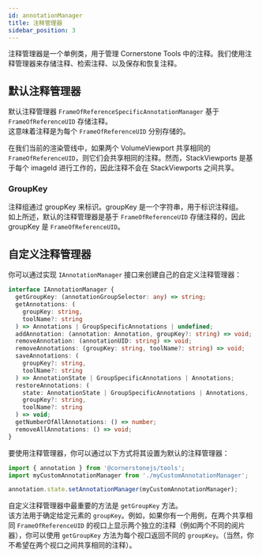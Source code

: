 ```yaml
---  
id: annotationManager  
title: 注释管理器  
sidebar_position: 3
---  
```


注释管理器是一个单例类，用于管理 Cornerstone Tools 中的注释。我们使用注释管理器来存储注释、检索注释、以及保存和恢复注释。  

## 默认注释管理器  
默认注释管理器 `FrameOfReferenceSpecificAnnotationManager` 基于 `FrameOfReferenceUID` 存储注释。  
这意味着注释是为每个 `FrameOfReferenceUID` 分别存储的。  

在我们当前的渲染管线中，如果两个 VolumeViewport 共享相同的 `FrameOfReferenceUID`，则它们会共享相同的注释。然而，StackViewports 是基于每个 imageId 进行工作的，因此注释不会在 StackViewports 之间共享。  

### GroupKey  
注释组通过 groupKey 来标识。groupKey 是一个字符串，用于标识注释组。  
如上所述，默认的注释管理器是基于 `FrameOfReferenceUID` 存储注释的，因此 groupKey 是 `FrameOfReferenceUID`。  

## 自定义注释管理器  

你可以通过实现 `IAnnotationManager` 接口来创建自己的自定义注释管理器：  

```ts  
interface IAnnotationManager {  
  getGroupKey: (annotationGroupSelector: any) => string;  
  getAnnotations: (  
    groupKey: string,  
    toolName?: string  
  ) => Annotations | GroupSpecificAnnotations | undefined;  
  addAnnotation: (annotation: Annotation, groupKey?: string) => void;  
  removeAnnotation: (annotationUID: string) => void;  
  removeAnnotations: (groupKey: string, toolName?: string) => void;  
  saveAnnotations: (  
    groupKey?: string,  
    toolName?: string  
  ) => AnnotationState | GroupSpecificAnnotations | Annotations;  
  restoreAnnotations: (  
    state: AnnotationState | GroupSpecificAnnotations | Annotations,  
    groupKey?: string,  
    toolName?: string  
  ) => void;  
  getNumberOfAllAnnotations: () => number;  
  removeAllAnnotations: () => void;  
}  
```  

要使用注释管理器，你可以通过以下方式将其设置为默认的注释管理器：  

```js  
import { annotation } from '@cornerstonejs/tools';  
import myCustomAnnotationManager from './myCustomAnnotationManager';  

annotation.state.setAnnotationManager(myCustomAnnotationManager);  
```  

自定义注释管理器中最重要的方法是 `getGroupKey` 方法。  
该方法用于确定给定元素的 `groupKey`。例如，如果你有一个用例，在两个共享相同 `FrameOfReferenceUID` 的视口上显示两个独立的注释（例如两个不同的阅片器），你可以使用 `getGroupKey` 方法为每个视口返回不同的 `groupKey`。（当然，你不希望在两个视口之间共享相同的注释）。  
